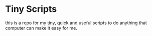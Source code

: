 # Tiny Scripts
this is a repo for my tiny, quick and useful scripts to do anything that computer can make it easy for me.
